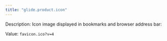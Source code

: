 ```yaml
---
title: "glide.product.icon"
---
```


Description: Icon image displayed in bookmarks and browser address bar:

Value: `favicon.ico?v=4`